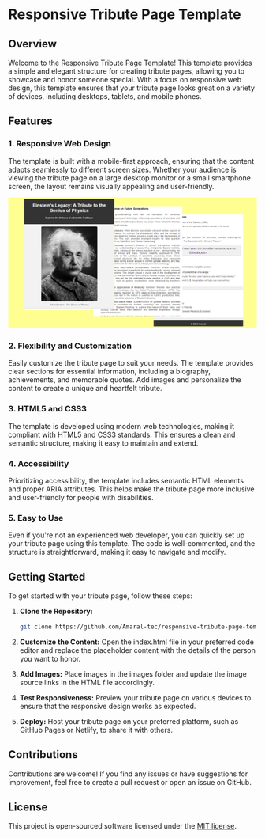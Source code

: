 # Responsive Tribute Page Template

## Overview

Welcome to the Responsive Tribute Page Template! This template provides a simple and elegant structure for creating tribute pages, allowing you to showcase and honor someone special. With a focus on responsive web design, this template ensures that your tribute page looks great on a variety of devices, including desktops, tablets, and mobile phones.

## Features

### 1. Responsive Web Design

The template is built with a mobile-first approach, ensuring that the content adapts seamlessly to different screen sizes. Whether your audience is viewing the tribute page on a large desktop monitor or a small smartphone screen, the layout remains visually appealing and user-friendly.

![Preview](https://raw.githubusercontent.com/Amaral-tec/resources/main/tribute-page/tribute-page-2.png)

### 2. Flexibility and Customization

Easily customize the tribute page to suit your needs. The template provides clear sections for essential information, including a biography, achievements, and memorable quotes. Add images and personalize the content to create a unique and heartfelt tribute.

### 3. HTML5 and CSS3

The template is developed using modern web technologies, making it compliant with HTML5 and CSS3 standards. This ensures a clean and semantic structure, making it easy to maintain and extend.

### 4. Accessibility

Prioritizing accessibility, the template includes semantic HTML elements and proper ARIA attributes. This helps make the tribute page more inclusive and user-friendly for people with disabilities.

### 5. Easy to Use

Even if you're not an experienced web developer, you can quickly set up your tribute page using this template. The code is well-commented, and the structure is straightforward, making it easy to navigate and modify.

## Getting Started

To get started with your tribute page, follow these steps:

1. **Clone the Repository:**
   ```bash
   git clone https://github.com/Amaral-tec/responsive-tribute-page-template.git

2. **Customize the Content:**
Open the index.html file in your preferred code editor and replace the placeholder content with the details of the person you want to honor.

3. **Add Images:**
Place images in the images folder and update the image source links in the HTML file accordingly.

4. **Test Responsiveness:**
Preview your tribute page on various devices to ensure that the responsive design works as expected.

5. **Deploy:**
Host your tribute page on your preferred platform, such as GitHub Pages or Netlify, to share it with others.

## Contributions
Contributions are welcome! If you find any issues or have suggestions for improvement, feel free to create a pull request or open an issue on GitHub.

## License
This project is open-sourced software licensed under the [MIT license](https://opensource.org/licenses/MIT).
